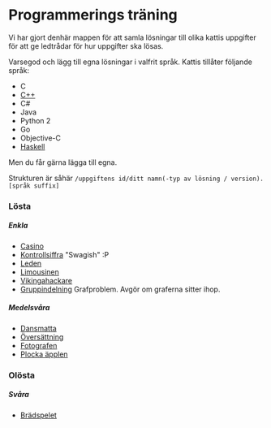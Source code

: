 Programmerings träning
=========================

Vi har gjort denhär mappen för att samla lösningar till olika kattis uppgifter 
för att ge ledtrådar för hur uppgifter ska lösas.

Varsegod och lägg till egna lösningar i valfrit språk.
Kattis tillåter följande språk:
* C
* <a href="http://www.cplusplus.com/">C++</a>
* C# 
* Java 
* Python 2 
* Go 
* Objective-C
* [Haskell](http://learnyouahaskell.com/chapters)

Men du får gärna lägga till egna.

Strukturen är såhär `/uppgiftens id/ditt namn(-typ av lösning / version).[språk suffix]`

### Lösta


##### Enkla

 - [Casino](https://po.scrool.se/problems/casino)
 - [Kontrollsiffra](https://po.scrool.se/problems/kontrollsiffra) "Swagish" :P
 - [Leden](https://po.scrool.se/problems/leden)
 - [Limousinen](https://po.scrool.se/problems/limousinen)
 - [Vikingahackare](https://po.scrool.se/problems/vikingahackare)
 - [Gruppindelning](https://po.kattis.com/problems/gruppindelning) Grafproblem. Avgör om graferna sitter ihop.

##### Medelsvåra

 - [Dansmatta](https://po.scrool.se/problems/dansmatta)
 - [Översättning](https://po.scrool.se/problems/oversattning)
 - [Fotografen](https://po.scrool.se/problems/fotografen)
 - [Plocka äpplen](https://po.kattis.com/problems/apples)

### Olösta

##### Svåra
 - [Brädspelet](https://po.scrool.se/problem?aid=179)
 



